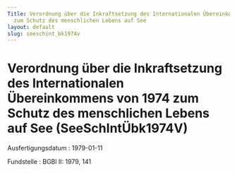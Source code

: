 ```yaml
---
Title: Verordnung über die Inkraftsetzung des Internationalen Übereinkommens von 1974
  zum Schutz des menschlichen Lebens auf See
layout: default
slug: seeschint_bk1974v
---
```


# Verordnung über die Inkraftsetzung des Internationalen Übereinkommens von 1974 zum Schutz des menschlichen Lebens auf See (SeeSchIntÜbk1974V)

Ausfertigungsdatum
:   1979-01-11

Fundstelle
:   BGBl II: 1979, 141

